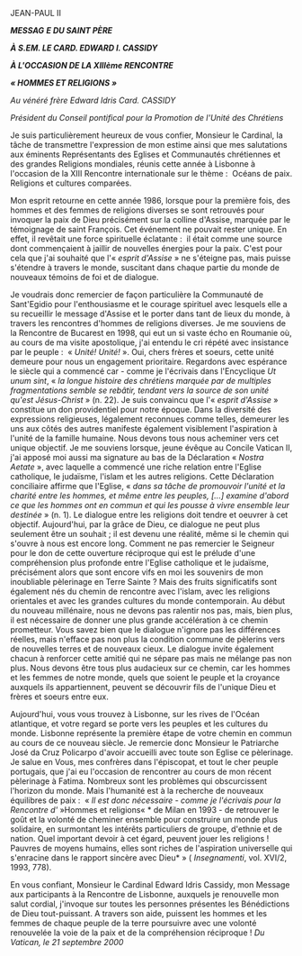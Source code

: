JEAN-PAUL II

***MESSAG*** ***E DU SAINT PÈRE***

***À S.EM. LE CARD. EDWARD I. CASSIDY***

***À L'OCCASION DE LA XIIIème RENCONTRE***

***« *HOMMES ET RELIGIONS* »***

*Au vénéré frère Edward Idris Card. CASSIDY*

*Président du Conseil pontifical pour la Promotion de l'Unité des Chrétiens*

Je suis particulièrement heureux de vous confier, Monsieur le Cardinal, la tâche de transmettre l'expression de mon estime ainsi que mes salutations aux éminents Représentants des Eglises et Communautés chrétiennes et des grandes Religions mondiales, réunis cette année à Lisbonne à l'occasion de la XIII Rencontre internationale sur le thème :  Océans de paix. Religions et cultures comparées.

Mon esprit retourne en cette année 1986, lorsque pour la première fois, des hommes et des femmes de religions diverses se sont retrouvés pour invoquer la paix de Dieu précisément sur la colline d'Assise, marquée par le témoignage de saint François. Cet événement ne pouvait rester unique. En effet, il revêtait une force spirituelle éclatante :  il était comme une source dont commençaient à jaillir de nouvelles énergies pour la paix. C'est pour cela que j'ai souhaité que l'« *esprit d'Assise* » ne s'éteigne pas, mais puisse s'étendre à travers le monde, suscitant dans chaque partie du monde de nouveaux témoins de foi et de dialogue.

Je voudrais donc remercier de façon particulière la Communauté de Sant'Egidio pour l'enthousiasme et le courage spirituel avec lesquels elle a su recueillir le message d'Assise et le porter dans tant de lieux du monde, à travers les rencontres d'hommes de religions diverses. Je me souviens de la Rencontre de Bucarest en 1998, qui eut un si vaste écho en Roumanie où, au cours de ma visite apostolique, j'ai entendu le cri répété avec insistance par le peuple :  « *Unité! Unité!* ». Oui, chers frères et soeurs, cette unité demeure pour nous un engagement prioritaire. Regardons avec espérance le siècle qui a commencé car - comme je l'écrivais dans l'Encyclique *Ut unum sint*, « *la longue histoire des chrétiens marquée par de multiples fragmentations semble se rebâtir, tendant vers la source de son unité qu'est Jésus-Christ* » (n. 22). Je suis convaincu que l'« *esprit d'Assise* » constitue un don providentiel pour notre époque. Dans la diversité des expressions religieuses, légalement reconnues comme telles, demeurer les uns aux côtés des autres manifeste également visiblement l'aspiration à l'unité de la famille humaine. Nous devons tous nous acheminer vers cet unique objectif. Je me souviens lorsque, jeune évêque au Concile Vatican II, j'ai apposé moi aussi ma signature au bas de la Déclaration « *Nostra Aetate* », avec laquelle a commencé une riche relation entre l'Eglise catholique, le judaïsme, l'islam et les autres religions. Cette Déclaration conciliaire affirme que l'Eglise, « *dans sa tâche de promouvoir l'unité et la charité entre les hommes, et même entre les peuples, [...] examine d'abord ce que les hommes ont en commun et qui les pousse à vivre ensemble leur destinée* » (n. 1). Le dialogue entre les religions doit tendre et oeuvrer à cet objectif. Aujourd'hui, par la grâce de Dieu, ce dialogue ne peut plus seulement être un souhait ; il est devenu une réalité, même si le chemin qui s'ouvre à nous est encore long. Comment ne pas remercier le Seigneur pour le don de cette ouverture réciproque qui est le prélude d'une compréhension plus profonde entre l'Eglise catholique et le judaïsme, précisément alors que sont encore vifs en moi les souvenirs de mon inoubliable pèlerinage en Terre Sainte ? Mais des fruits significatifs sont également nés du chemin de rencontre avec l'islam, avec les religions orientales et avec les grandes cultures du monde contemporain. Au début du nouveau millénaire, nous ne devons pas ralentir nos pas, mais, bien plus, il est nécessaire de donner une plus grande accélération à ce chemin prometteur. Vous savez bien que le dialogue n'ignore pas les différences réelles, mais n'efface pas non plus la condition commune de pèlerins vers de nouvelles terres et de nouveaux cieux. Le dialogue invite également chacun à renforcer cette amitié qui ne sépare pas mais ne mélange pas non plus. Nous devons être tous plus audacieux sur ce chemin, car les hommes et les femmes de notre monde, quels que soient le peuple et la croyance auxquels ils appartiennent, peuvent se découvrir fils de l'unique Dieu et frères et soeurs entre eux.

Aujourd'hui, vous vous trouvez à Lisbonne, sur les rives de l'Océan atlantique, et votre regard se porte vers les peuples et les cultures du monde. Lisbonne représente la première étape de votre chemin en commun au cours de ce nouveau siècle. Je remercie donc Monsieur le Patriarche José da Cruz Policarpo d'avoir accueilli avec toute son Eglise ce pèlerinage. Je salue en Vous, mes confrères dans l'épiscopat, et tout le cher peuple portugais, que j'ai eu l'occasion de rencontrer au cours de mon récent pèlerinage à Fatima. Nombreux sont les problèmes qui obscurcissent l'horizon du monde. Mais l'humanité est à la recherche de nouveaux équilibres de paix :  « *Il est donc nécessaire - comme je l'écrivais pour la Rencontre d'* »Hommes et religions« * de Milan en 1993 - de retrouver le goût et la volonté de cheminer ensemble pour construire un monde plus solidaire, en surmontant les intérêts particuliers de groupe, d'ethnie et de nation. Quel important devoir à cet égard, peuvent jouer les religions ! Pauvres de moyens humains, elles sont riches de l'aspiration universelle qui s'enracine dans le rapport sincère avec Dieu* » ( *Insegnamenti*, vol. XVI/2, 1993, 778).

En vous confiant, Monsieur le Cardinal Edward Idris Cassidy, mon Message aux participants à la Rencontre de Lisbonne, auxquels je renouvelle mon salut cordial, j'invoque sur toutes les personnes présentes les Bénédictions de Dieu tout-puissant. A travers son aide, puissent les hommes et les femmes de chaque peuple de la terre poursuivre avec une volonté renouvelée la voie de la paix et de la compréhension réciproque ! *Du Vatican, le 21 septembre 2000*